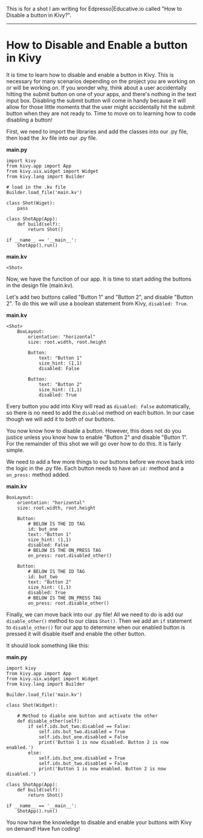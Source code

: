 This is for a shot I am writing for Edpresso|Educative.io called "How to Disable a button in Kivy?".

--------------------------------------------------------------------------------------------------------------------------

# **How to Disable and Enable a button in Kivy**

It is time to learn how to disable and enable a button in Kivy. This is necessary for many scenarios depending on the project you are working on or will be working on. If you wonder why, think about a user accidentally hitting the submit button on one of your apps, and there's nothing in the text input box. Disabling the submit button will come in handy because it will allow for those little moments that the user might accidentally hit the submit button when they are not ready to. Time to move on to learning how to code disabling a button!

First, we need to import the libraries and add the classes into our .py file, then load the .kv file into our .py file.

**main.py**<br>
 
    import kivy
    from kivy.app import App
    from kivy.uix.widget import Widget
    from kivy.lang import Builder
    
    # load in the .kv file
    Builder.load_file('main.kv')
    
    class Shot(Wiget):
        pass
    
    class ShotApp(App):
        def build(self):
            return Shot()
            
    if __name__ == '__main__':
        ShotApp().run()
        
**main.kv**<br>

    <Shot>

Now, we have the function of our app. It is time to start adding the buttons in the design file (main.kv).

Let's add two buttons called "Button 1" and "Button 2", and disable "Button 2". To do this we will use a boolean statement from Kivy, `disabled: True`.

**main.kv**

    <Shot>
        BoxLayout:
            orientation: "horizontal"
            size: root.width, root.height
        
            Button:
                text: "Button 1"
                size_hint: (1,1)
                disabled: False
                
            Button:
                text: "Button 2"
                size_hint: (1,1)
                disabled: True

Every button you add into Kivy will read as `disabled: False` automatically, so there is no need to add the `disabled` method on each button. In our case though we will add it to both of our buttons.

You now know how to disable a button. However, this does not do you justice unless you know how to enable "Button 2" and disable "Button 1". For the remainder of this shot we will go over how to do this. It is fairly simple.

We need to add a few more things to our buttons before we move back into the logic in the .py file. Each button needs to have an `id:` method and a `on_press:` method added.

**main.kv**

    BoxLayout:
        orientation: "horizontal"
        size: root.width, root.height
        
        Button:
            # BELOW IS THE ID TAG
            id: but_one
            text: "Button 1"
            size_hint: (1,1)
            disabled: False
            # BELOW IS THE ON_PRESS TAG
            on_press: root.disabled_other()
            
        Button:
            # BELOW IS THE ID TAG
            id: but_two
            text: "Button 2"
            size_hint: (1,1)
            disabled: True
            # BELOW IS THE ON_PRESS TAG
            on_press: root.disable_other()
            
Finally, we can move back into our .py file! All we need to do is add our `disable_other()` method to our class `Shot()`. Then we add an `if` statement to `disable_other()` for our app to determine when our enabled button is pressed it will disable itself and enable the other button.

It should look something like this:

**main.py**

    import kivy
    from kivy.app import App
    from kivy.uix.widget import Widget
    from kivy.lang import Builder
    
    Builder.load_file('main.kv')
    
    class Shot(Widget):
    
        # Method to diable one button and activate the other
        def disable_other(self):
            if self.ids.but_two.disabled == False:
                self.ids.but_two.disabled = True
                self.ids.but_one.disabled = False
                print('Button 1 is now disabled. Button 2 is now enabled.')
            else:
                self.ids.but_one.disabled = True
                self.ids.but_two.disabled = False
                print('Button 1 is now enabled. Button 2 is now disabled.')
                
    class ShotApp(App):
        def build(self):
            return Shot()
            
    if __name__ == '__main__':
        ShotApp().run()
        
You now have the knowledge to disable and enable your buttons with Kivy on demand! Have fun coding!
